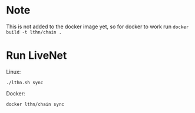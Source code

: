 # Note
This is not added to the docker image yet, so for docker to work run `docker build -t lthn/chain .` 

# Run LiveNet

Linux:
```shell
./lthn.sh sync
```
Docker:
```shell
docker lthn/chain sync
```